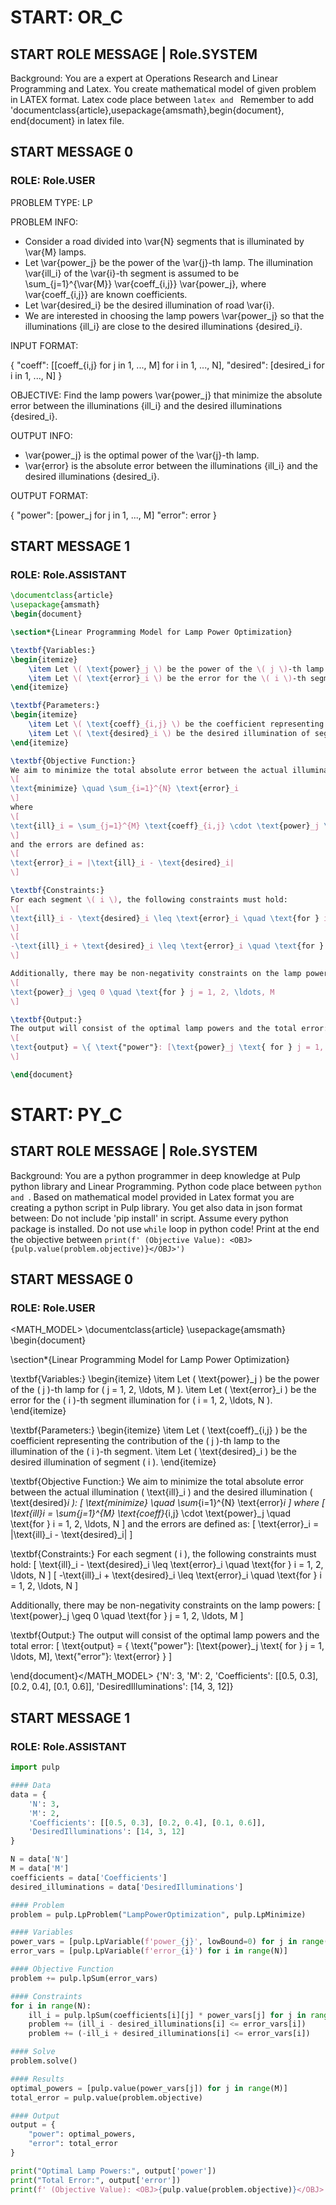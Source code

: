 # START: OR_C 
## START ROLE MESSAGE | Role.SYSTEM 
Background: You are a expert at Operations Research and Linear Programming and Latex. You create mathematical model of given problem in LATEX format. Latex code place between ```latex and ``` Remember to add 'documentclass{article},usepackage{amsmath},begin{document}, end{document} in latex file. 
## START MESSAGE 0 
### ROLE: Role.USER
<DESCRIPTION>
PROBLEM TYPE: LP

PROBLEM INFO: 

- Consider a road divided into \var{N} segments that is illuminated by \var{M} lamps.
- Let \var{power_j} be the power of the \var{j}-th lamp. The illumination \var{ill_i} of the \var{i}-th segment is assumed to be \sum_{j=1}^{\var{M}} \var{coeff_{i,j}} \var{power_j}, where \var{coeff_{i,j}} are known coefficients.
- Let \var{desired_i} be the desired illumination of road \var{i}. 
- We are interested in choosing the lamp powers \var{power_j} so that the illuminations {ill_i} are close to the desired illuminations {desired_i}. 

INPUT FORMAT: 

{
    "coeff": [[coeff_{i,j} for j in 1, ..., M] for i in 1, ..., N],
    "desired": [desired_i for i in 1, ..., N]
}

OBJECTIVE: Find the lamp powers \var{power_j} that minimize the absolute error between the illuminations {ill_i} and the desired illuminations {desired_i}.

OUTPUT INFO:

- \var{power_j} is the optimal power of the \var{j}-th lamp.
- \var{error} is the absolute error between the illuminations {ill_i} and the desired illuminations {desired_i}.

OUTPUT FORMAT:

{
    "power": [power_j for j in 1, ..., M]
    "error": error
}
</DESCRIPTION>


## START MESSAGE 1 
### ROLE: Role.ASSISTANT
```latex
\documentclass{article}
\usepackage{amsmath}
\begin{document}

\section*{Linear Programming Model for Lamp Power Optimization}

\textbf{Variables:}
\begin{itemize}
    \item Let \( \text{power}_j \) be the power of the \( j \)-th lamp for \( j = 1, 2, \ldots, M \).
    \item Let \( \text{error}_i \) be the error for the \( i \)-th segment illumination for \( i = 1, 2, \ldots, N \).
\end{itemize}

\textbf{Parameters:}
\begin{itemize}
    \item Let \( \text{coeff}_{i,j} \) be the coefficient representing the contribution of the \( j \)-th lamp to the illumination of the \( i \)-th segment.
    \item Let \( \text{desired}_i \) be the desired illumination of segment \( i \).
\end{itemize}

\textbf{Objective Function:}
We aim to minimize the total absolute error between the actual illumination \( \text{ill}_i \) and the desired illumination \( \text{desired}_i \):
\[
\text{minimize} \quad \sum_{i=1}^{N} \text{error}_i
\]
where
\[
\text{ill}_i = \sum_{j=1}^{M} \text{coeff}_{i,j} \cdot \text{power}_j \quad \text{for } i = 1, 2, \ldots, N
\]
and the errors are defined as:
\[
\text{error}_i = |\text{ill}_i - \text{desired}_i|
\]

\textbf{Constraints:}
For each segment \( i \), the following constraints must hold:
\[
\text{ill}_i - \text{desired}_i \leq \text{error}_i \quad \text{for } i = 1, 2, \ldots, N
\]
\[
-\text{ill}_i + \text{desired}_i \leq \text{error}_i \quad \text{for } i = 1, 2, \ldots, N
\]

Additionally, there may be non-negativity constraints on the lamp powers:
\[
\text{power}_j \geq 0 \quad \text{for } j = 1, 2, \ldots, M
\]

\textbf{Output:}
The output will consist of the optimal lamp powers and the total error:
\[
\text{output} = \{ \text{"power"}: [\text{power}_j \text{ for } j = 1, \ldots, M], \text{"error"}: \text{error} \}
\]

\end{document}
```

# START: PY_C 
## START ROLE MESSAGE | Role.SYSTEM 
Background: You are a python programmer in deep knowledge at Pulp python library and Linear Programming. Python code place between ```python and ```. Based on mathematical model provided in Latex format you are creating a python script in Pulp library. You get also data in json format between: <DATA></DATA> Do not include 'pip install' in script. Assume every python package is installed. Do not use `while` loop in python code! Print at the end the objective between <OBJ></OBJ> `print(f' (Objective Value): <OBJ>{pulp.value(problem.objective)}</OBJ>')` 
## START MESSAGE 0 
### ROLE: Role.USER
<MATH_MODEL>
\documentclass{article}
\usepackage{amsmath}
\begin{document}

\section*{Linear Programming Model for Lamp Power Optimization}

\textbf{Variables:}
\begin{itemize}
    \item Let \( \text{power}_j \) be the power of the \( j \)-th lamp for \( j = 1, 2, \ldots, M \).
    \item Let \( \text{error}_i \) be the error for the \( i \)-th segment illumination for \( i = 1, 2, \ldots, N \).
\end{itemize}

\textbf{Parameters:}
\begin{itemize}
    \item Let \( \text{coeff}_{i,j} \) be the coefficient representing the contribution of the \( j \)-th lamp to the illumination of the \( i \)-th segment.
    \item Let \( \text{desired}_i \) be the desired illumination of segment \( i \).
\end{itemize}

\textbf{Objective Function:}
We aim to minimize the total absolute error between the actual illumination \( \text{ill}_i \) and the desired illumination \( \text{desired}_i \):
\[
\text{minimize} \quad \sum_{i=1}^{N} \text{error}_i
\]
where
\[
\text{ill}_i = \sum_{j=1}^{M} \text{coeff}_{i,j} \cdot \text{power}_j \quad \text{for } i = 1, 2, \ldots, N
\]
and the errors are defined as:
\[
\text{error}_i = |\text{ill}_i - \text{desired}_i|
\]

\textbf{Constraints:}
For each segment \( i \), the following constraints must hold:
\[
\text{ill}_i - \text{desired}_i \leq \text{error}_i \quad \text{for } i = 1, 2, \ldots, N
\]
\[
-\text{ill}_i + \text{desired}_i \leq \text{error}_i \quad \text{for } i = 1, 2, \ldots, N
\]

Additionally, there may be non-negativity constraints on the lamp powers:
\[
\text{power}_j \geq 0 \quad \text{for } j = 1, 2, \ldots, M
\]

\textbf{Output:}
The output will consist of the optimal lamp powers and the total error:
\[
\text{output} = \{ \text{"power"}: [\text{power}_j \text{ for } j = 1, \ldots, M], \text{"error"}: \text{error} \}
\]

\end{document}</MATH_MODEL>
<DATA>
{'N': 3, 'M': 2, 'Coefficients': [[0.5, 0.3], [0.2, 0.4], [0.1, 0.6]], 'DesiredIlluminations': [14, 3, 12]}</DATA>


## START MESSAGE 1 
### ROLE: Role.ASSISTANT
```python
import pulp

#### Data
data = {
    'N': 3,
    'M': 2,
    'Coefficients': [[0.5, 0.3], [0.2, 0.4], [0.1, 0.6]],
    'DesiredIlluminations': [14, 3, 12]
}

N = data['N']
M = data['M']
coefficients = data['Coefficients']
desired_illuminations = data['DesiredIlluminations']

#### Problem
problem = pulp.LpProblem("LampPowerOptimization", pulp.LpMinimize)

#### Variables
power_vars = [pulp.LpVariable(f'power_{j}', lowBound=0) for j in range(M)]
error_vars = [pulp.LpVariable(f'error_{i}') for i in range(N)]

#### Objective Function
problem += pulp.lpSum(error_vars)

#### Constraints
for i in range(N):
    ill_i = pulp.lpSum(coefficients[i][j] * power_vars[j] for j in range(M))
    problem += (ill_i - desired_illuminations[i] <= error_vars[i])
    problem += (-ill_i + desired_illuminations[i] <= error_vars[i])

#### Solve
problem.solve()

#### Results
optimal_powers = [pulp.value(power_vars[j]) for j in range(M)]
total_error = pulp.value(problem.objective)

#### Output
output = {
    "power": optimal_powers,
    "error": total_error
}

print("Optimal Lamp Powers:", output['power'])
print("Total Error:", output['error'])
print(f' (Objective Value): <OBJ>{pulp.value(problem.objective)}</OBJ>')
```


